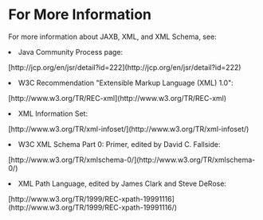 
# For More Information

For more information about JAXB, XML, and XML Schema, see:

<li>Java Community Process page:
<p>
[http://jcp.org/en/jsr/detail?id=222](http://jcp.org/en/jsr/detail?id=222)</p>
</li>
<li>W3C Recommendation "Extensible Markup Language (XML) 1.0":<p>
[http://www.w3.org/TR/REC-xml](http://www.w3.org/TR/REC-xml)</p>
</li>
<li>XML Information Set:
<p>
[http://www.w3.org/TR/xml-infoset/](http://www.w3.org/TR/xml-infoset/)</p>
</li>
<li>W3C XML Schema Part 0: Primer, edited by David C. Fallside:<p>
[http://www.w3.org/TR/xmlschema-0/](http://www.w3.org/TR/xmlschema-0/)</p>
</li>
<li>XML Path Language, edited by James Clark and Steve DeRose:<p>
[http://www.w3.org/TR/1999/REC-xpath-19991116](http://www.w3.org/TR/1999/REC-xpath-19991116/)</p>
</li>
